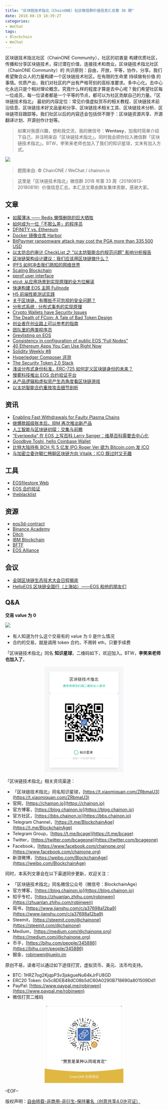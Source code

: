 ```yaml
---
title: "区块链技术指北（ChainONE）社区微信群价值信息汇总第 36 期"
date: 2018-08-19 18:39:27
categories:
- WeChat
tags:
- Blockchain
- WeChat
---
```

区块链技术指北社区（ChainONE Community），社区的初衷是 构建优质社区，传播和分享区块链技术，探讨潜在价值，连接技术和商业。区块链技术指北社区（ChainONE Community）的 共识原则：自由，开放，平等，协作，分享。我们希望聚合众人的力量构建一个区块链技术社区。在有限的生命里 持续做有价值 的事情。优质产出，我们对社区的产出有严格苛刻的高标准要求。多中心化。去中心化永远只是个相对理论概念，究竟什么样的程度才算是去中心呢？我们希望社区每一位成员，每一位读者都是一个平等的节点，都可以为社区贡献自己的力量。「区块链技术指北」 最初的内容定位：常见价值虚拟货币的相关教程、区块链技术前沿信息、区块链技术好文品鉴和分享、区块链技术相关工具、区块链技术分析、区块链项目跟踪等。我们社区以后的内容还会包括但不限于：区块链资源共享、开源翻译计划、开源创作计划等。
<!-- more -->

> 如果对我感兴趣，想和我交流，我的微信号：**Wentasy**，加我时简单介绍下自己，并注明来自「区块链技术指北」。同时我会把你拉入微信群「区块链技术指北」。BTW，李笑来老师也加入了我们的知识星球，文末有加入方式。

![](https://i.imgur.com/EFxCQjC.png)

> 题图来自: © ChainONE / WeChat / chainon.io

> 这里是「区块链技术指北」微信群 2018 年第 33 周（20180813-20180819）价值信息汇总。本汇总文章由群友集体贡献，感谢大家。

## 文章

* [如履薄冰 —— Redis 懒惰删除的巨大牺牲](https://bbs.chainon.io/d/1110-redis)
* [如何成为一位「不那么差」的程序员](https://bbs.chainon.io/d/1111-programmer)
* [DFINITY vs. Ethereum](https://bbs.chainon.io/d/1113-dfinity-vs-ethereum)
* [Docker 镜像仓库 Harbor](https://bbs.chainon.io/d/1114-docker-harbor)
* [BitPaymer ransomware attack may cost the PGA more than 335,500 USD](https://bbs.chainon.io/d/1115-bitpaymer-ransomware-attack-may-cost-the-pga-more-than-335-500-usd)
* [以太坊合约审计 CheckList 之 “以太坊智能合约规范问题” 影响分析报告](https://bbs.chainon.io/d/1116-checklist)
* [区块链架构设计建议：我们应该用区块链做什么？](https://bbs.chainon.io/d/1117-blockchain)
* [IPFS 如何冲击我们熟知的网络世界](https://bbs.chainon.io/d/1119-ipfs)
* [Scaling Blockchain](https://bbs.chainon.io/d/1121-scaling-blockchain)
* [pprof user interface](https://bbs.chainon.io/d/1123-pprof-user-interface)
* [etcd: 从应用场景到实现原理的全方位解读](https://bbs.chainon.io/d/1124-etcd)
* [快速构建 EOS 主网 Fullnode](https://bbs.chainon.io/d/1125-eos-fullnode)
* [H5 前端性能测试实践](https://bbs.chainon.io/d/1126-h5)
* [关于区块链，有哪些不可忽视的安全问题？](https://bbs.chainon.io/d/1128-blockchain)
* [分布式系统 · 分布式事务的实现原理](https://bbs.chainon.io/d/1133-principle)
* [Crypto Wallets have Security Issues](https://bbs.chainon.io/d/1134-crypto-wallets-have-security-issues)
* [The Death of FCoin: A Tale of Bad Token Design](https://bbs.chainon.io/d/1135-the-death-of-fcoin-a-tale-of-bad-token-design)
* [创业者在创业路上可以参考的指南](https://bbs.chainon.io/d/1136-entrepreneurs)
* [团队里的两类程序员](https://bbs.chainon.io/d/1138-developer)
* [Greylisting on EOS](https://bbs.chainon.io/d/1140-greylisting-on-eos)
* [Consistency in configuration of public EOS “Full Nodes”](https://bbs.chainon.io/d/1141-consistency-in-configuration-of-public-eos-full-nodes)
* [40 Ethereum Apps You Can Use Right Now](https://bbs.chainon.io/d/1145-40-ethereum-apps-you-can-use-right-now)
* [Solidity Weekly #8](https://bbs.chainon.io/d/1146-solidity-weekly-8)
* [Hyperledger Composer 评测](https://bbs.chainon.io/d/1149-hyperledger-composer)
* [The Security Token 2.0 Stack](https://bbs.chainon.io/d/1151-the-security-token-2-0-stack)
* [浅谈分布式身份标准，ERC-725 如何定义区块链身份的未来？](https://bbs.chainon.io/d/1153-erc-725)
* [慢雾科技推出 EOS 合约验证平台](https://bbs.chainon.io/d/1154-eos)
* [从产品逻辑和虚拟资产生态角度看区块链游戏](https://bbs.chainon.io/d/1155-game)
* [以太坊智能合约重放攻击细节剖析](https://bbs.chainon.io/d/1156-replay-attacks)

## 资讯

* [Enabling Fast Withdrawals for Faulty Plasma Chains](https://bbs.chainon.io/d/1112-enabling-fast-withdrawals-for-faulty-plasma-chains)
* [继爆款超级账本后，IBM 再次推出新产品](https://bbs.chainon.io/d/1118-ibm)
* [人工智能与区块链初探：交集与前瞻](https://bbs.chainon.io/d/1127-ai-and-blockchain)
* [“Everipedia” 在 EOS 上写百科 Larry Sanger：维基百科需要去中心化](https://bbs.chainon.io/d/1137-everipedia-eos-larry-sanger)
* [Goodbye Toshi, hello Coinbase Wallet](https://bbs.chainon.io/d/1147-goodbye-toshi-hello-coinbase-wallet)
* [比特大陆持有 BCH 亏 5 亿发 IPO Roger Ver 欲为 Bitcoin.com 发 ICO](https://bbs.chainon.io/d/1148-bch-5-ipo-roger-ver-bitcoin-com-ico)
* [与加密立委许毓仁畅聊区块链方向 Vitalik：ICO 既过时又无趣](https://bbs.chainon.io/d/1150-vitalik-ico)

## 工具

* [EOSfilestore Web](https://bbs.chainon.io/d/1120-eosfilestore-web)
* [EOS 合约验证](https://bbs.chainon.io/d/1131-eos)
* [theblacklist](https://bbs.chainon.io/d/1143-theblacklist)

## 资源

* [eos3d-contract](https://bbs.chainon.io/d/1122-eos3d-contract)
* [Binance Academy](https://bbs.chainon.io/d/1132-binance-academy)
* [Ditch](https://bbs.chainon.io/d/1139-ditch)
* [IBM Blockchain](https://bbs.chainon.io/d/1142-ibm-blockchain)
* [BFTF](https://bbs.chainon.io/d/1144-bftf)
* [EOS Alliance](https://bbs.chainon.io/d/1152-eos-alliance)

## 会议

* [全球区块链生态技术大会日程揭底](https://bbs.chainon.io/d/1129-bccon)
* [HelloEOS 区块链全国行（上海站）——EOS 和他的朋友们](https://bbs.chainon.io/d/1130-helloeos-eos)

## Q&A

**交易 value 为 0**

![](https://i.imgur.com/E7GJoGW.jpg)

* 有人知道为什么这个交易有的 value 为 0 是什么情况
* 合约的交易，就是调用 token 合约，不用转 eth，只要手续费

「区块链技术指北」同名 **知识星球**，二维码如下，欢迎加入。BTW，**李笑来老师也加入了**。

<div align=center><img width="50%" height="50%" src="https://raw.githubusercontent.com/BlockchainOne/WeChat/master/images/ZSXQ.jpg"/></div>

「区块链技术指北」相关资讯渠道：

* 「区块链技术指北」同名知识星球，[https://t.xiaomiquan.com/ZRbmaU3](https://t.xiaomiquan.com/ZRbmaU3)
* 官网，[https://chainon.io](https://chainon.io)
* 官方博客，[https://blog.chainon.io](https://blog.chainon.io)
* 官方社区，[https://bbs.chainon.io](https://bbs.chainon.io)
* Telegram Channel，[https://t.me/BlockchainAge](https://t.me/BlockchainAge)
* Telegram Group，[https://t.me/bcage](https://t.me/bcage)
* Twitter，[https://twitter.com/bcageone](https://twitter.com/bcageone)
* Facebook，[https://www.facebook.com/chainone.org](https://www.facebook.com/chainone.org)
* 新浪微博，[https://weibo.com/BlockchainAge](https://weibo.com/BlockchainAge)

同时，本系列文章会在以下渠道同步更新，欢迎关注：

* 「区块链技术指北」同名微信公众号（微信号：BlockchainAge）
* 官方博客，[https://blog.chainon.io](https://blog.chainon.io)
* 知乎专栏，[https://zhuanlan.zhihu.com/robinwen](https://zhuanlan.zhihu.com/robinwen)
* 简书，[https://www.jianshu.com/c/a37698a12ba9](https://www.jianshu.com/c/a37698a12ba9)
* Steemit，[https://steemit.com/@chainone](https://steemit.com/@chainone)
* Medium，[https://medium.com/@chainone.org](https://medium.com/@chainone.org)
* 币乎，[https://bihu.com/people/345886](https://bihu.com/people/345886)
* 掘金，[robinwen@juejin.im](https://juejin.im/user/5673ccae60b2260ee435f89a/posts)

原创不易，读者可以通过如下途径打赏，虚拟货币、美元、法币均支持。

* BTC: 1HRZ7og2KjqpP3v3jskgueNu64kJrFU8GD
* ERC20 Token: 0x5c8DEB48dC08b5dC60A0290B718690a801509Dd1
* PayPal: [https://www.paypal.me/robinwen](https://www.paypal.me/robinwen)
* 微信打赏二维码

<div align=center><img width="50%" height="50%" src="https://raw.githubusercontent.com/BlockchainOne/WeChat/master/images/WeChat.jpg"/></div>

–EOF–

版权声明：[自由转载-非商用-非衍生-保持署名（创意共享4.0许可证）](http://creativecommons.org/licenses/by-nc-nd/4.0/deed.zh)